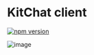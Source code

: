 # KitChat client

[![npm version](https://badge.fury.io/js/kitchat-client.svg)](https://badge.fury.io/js/kitchat-client)

![image](https://i.imgflip.com/2krnhw.jpg)